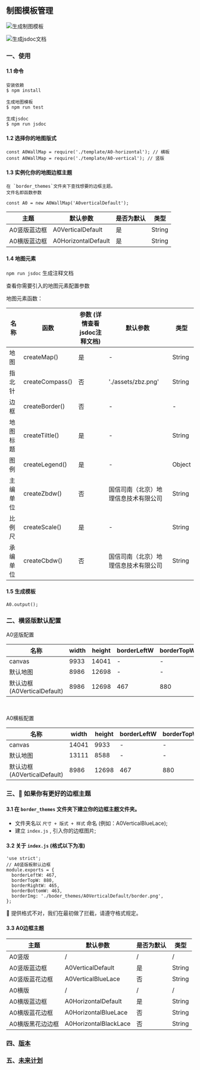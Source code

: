 ## 制图模板管理

![生成制图模板](https://i.loli.net/2019/11/14/9a5rMFyg8RZxWlL.gif)

![生成jsdoc文档](https://i.loli.net/2019/11/14/3NW45ISx2AtDPKQ.gif)

### 一、使用
#### 1.1 命令
```
安装依赖
$ npm install

生成地图模板
$ npm run test

生成jsdoc
$ npm run jsdoc
```

#### 1.2 选择你的地图版式
```
const A0WallMap = require('./template/A0-horizontal'); // 横板
const A0WallMap = require('./template/A0-vertical'); // 竖版
```

#### 1.3 实例化你的地图边框主题
```
在 `border_themes`文件夹下查找想要的边框主题。
文件名即函数参数

const A0 = new A0WallMap('A0verticalDefault');
```
|              主题            |          默认参数        |     是否为默认     |     类型     |
| ---------------------------- | ----------------------- | ------------------ | ----------- |
|          A0竖版蓝边框         |    A0VerticalDefault    |         是         |   String    |
|          A0横版蓝边框         |    A0HorizontalDefault  |         是         |   String    |

#### 1.4 地图元素
`npm run jsdoc` 生成注释文档

查看你需要引入的地图元素配置参数

地图元素函数：

|              名称            |            函数          | 参数 (详情查看jsdoc注释文档) |          默认参数        |     类型     |
| ---------------------------- | ----------------------- | -------------------------- | ------------------------ | ----------- |
|            地图               |      createMap()        |             是             |           -              |   String    |
|            指北针             |      createCompass()    |             否             |    './assets/zbz.png'    |   String    |
|             边框              |      createBorder()    |             否             |           -              |       -       |
|            地图标题           |      createTiltle()     |             是             |           -              |   String    |
|            图例               |      createLegend()     |             是            |           -              |    Object    |
|            主编单位           |      createZbdw()       |             否            |  国信司南（北京）地理信息技术有限公司 |   String    |
|            比例尺             |      createScale()      |             是            |           -              |   String    |
|            承编单位           |      createCbdw()       |             否            |  国信司南（北京）地理信息技术有限公司 |   String    |

#### 1.5 生成模板
```
A0.output();
```


### 二、横竖版默认配置
A0竖版配置

|              名称            |    width    |   height  | borderLeftW | borderTopW | borderRightW | borderBottomW |
| ---------------------------- | ----------- | --------- | ----------- | ---------- | ---------- | ---------- |
|             canvas           |    9933     |   14041   |       -     |      -     |       -    |       -    |
|           默认地图            |    8986     |   12698   |       -     |       -    |       -    |       -    |
|  默认边框(A0VerticalDefault)  |    8986     |   12698   |     467     |     880    |     465    |      463   |

<br>

A0横板配置

|              名称            |    width    |   height  | borderLeftW | borderTopW | borderRightW | borderBottomW |
| ---------------------------- | ----------- | --------- | ----------- | ---------- | ---------- | ---------- |
|             canvas           |    14041     |   9933   |       -     |      -     |       -    |       -    |
|           默认地图            |    13111     |   8588   |       -     |       -    |       -    |       -    |
|  默认边框(A0VerticalDefault)  |    8986     |   12698   |     467     |     880    |     463    |      465   |

### 三、🌹 如果你有更好的边框主题
#### 3.1 在 `border_themes` 文件夹下建立你的边框主题文件夹。
* 文件夹名以 `尺寸 + 版式 + 样式` 命名 (例如：A0VerticalBlueLace);
* 建立 `index.js` , 引入你的边框图片;

#### 3.2 关于 `index.js` (格式以下为准)
```
'use strict';
// A0竖版板默认边框
module.exports = {
  borderLeftW: 467,
  borderTopW: 880,
  borderRightW: 465,
  borderBottomW: 463,
  borderImg: './boder_themes/A0VerticalDefault/border.png',
};
```

🌹 提供格式不对，我们在最初做了拦截，请遵守格式规定。

#### 3.3 A0边框主题

|              主题            |          默认参数         |     是否为默认     |     类型     |
| ---------------------------- | ------------------------ | ------------------ | ----------- |
|            A0竖版            |           /              |         /          |      /      |
|          A0竖版蓝边框         |    A0VerticalDefault     |         是         |   String    |
|          A0竖版蓝花边框       |    A0VerticalBlueLace    |         否         |   String    |
|             A0横版           |            /             |          /         |      /      |
|          A0横版蓝边框         |    A0HorizontalDefault   |         是         |   String    |
|          A0横版蓝花边框        |    A0HorizontalBlueLace  |         否         |   String    |
|          A0横版黑花边边框      |    A0HorizontalBlackLace  |         否         |   String    |

### 四、[版本](https://github.com/geocompass/MapPT/blob/master/CHANGELOG.md)

### 五、[未来计划](https://github.com/geocompass/MapPT/blob/master/PLANS.md)